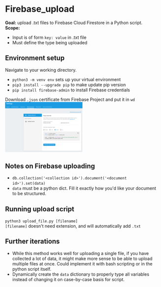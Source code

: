 # Firebase_upload
<b>Goal:</b> upload .txt files to Firebase Cloud Firestore in a Python script. <br />
<b>Scope:</b>
* Input is of form `key: value` in .txt file
* Must define the type being uploaded

## Environment setup
Navigate to your working directory.
* `python3 -m venv env` sets up your virtual environment
* `pip3 install --upgrade pip` to make update pip version
* `pip install firebase-admin` to install Firebase credentials

Download `.json` certificate from Firebase Project and put it in `wd`
<img src="https://github.com/jhirsh/firebase_upload/blob/master/firebase_download_key.png" alt="Firebase .json certificate" width=50% display=block margin-left=atuo margin-right=auto>

## Notes on Firebase uploading
* `db.collection('<collection id>').document('<document id>').set(data)`
* `data` must be a python dict. Fill it exactly how you'd like your document to be structured.

## Running upload script
`python3 upload_file.py [filename]` <br />
`[filename]` doesn't need extension, and will automatically add `.txt`

## Further iterations
* While this method works well for uploading a single file, if you have collected a lot of data, it might make more sense to be able to upload multiple files at once. Could implement it with bash scripting or in the python script itself.
* Dynamically create the `data` dictionary to properly type all variables instead of changing it on case-by-case basis for script.


